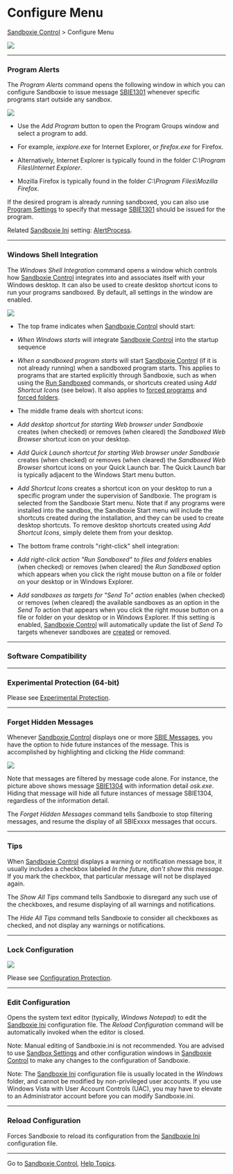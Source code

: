 # Configure Menu

[Sandboxie Control](SandboxieControl.md) > Configure Menu

![](/Media/ConfigureMenu.png)

* * *

### Program Alerts

The _Program Alerts_ command opens the following window in which you can configure Sandboxie to issue message [SBIE1301](SBIE1301.md) whenever specific programs start outside any sandbox.

![](/Media/AlertPrograms.png)

*   Use the _Add Program_ button to open the Program Groups window and select a program to add.


*   For example, _iexplore.exe_ for Internet Explorer, or _firefox.exe_ for Firefox.
*   Alternatively, Internet Explorer is typically found in the folder _C:\Program Files\Internet Explorer_.
*   Mozilla Firefox is typically found in the folder _C:\Program Files\Mozilla Firefox_.


If the desired program is already running sandboxed, you can also use [Program Settings](ProgramSettings#page1) to specify that message [SBIE1301](SBIE1301.md) should be issued for the program.

Related [Sandboxie Ini](SandboxieIni.md) setting: [AlertProcess](AlertProcess.md).

* * *

### Windows Shell Integration

The _Windows Shell Integration_ command opens a window which controls how [Sandboxie Control](SandboxieControl.md) integrates into and associates itself with your Windows desktop. It can also be used to create desktop shortcut icons to run your programs sandboxed. By default, all settings in the window are enabled.

![](/Media/ShellIntegration.png)

*   The top frame indicates when [Sandboxie Control](SandboxieControl.md) should start:


*   _When Windows starts_ will integrate [Sandboxie Control](SandboxieControl.md) into the startup sequence

*   _When a sandboxed program starts_ will start [Sandboxie Control](SandboxieControl.md) (if it is not already running) when a sandboxed program starts. This applies to programs that are started explicitly through Sandboxie, such as when using the [Run Sandboxed](SandboxMenu#sandbox) commands, or shortcuts created using _Add Shortcut Icons_ (see below). It also applies to [forced programs](ProgramStartSettings#program) and [forced folders](ProgramStartSettings#folder).

*   The middle frame deals with shortcut icons:


*   _Add desktop shortcut for starting Web browser under Sandboxie_ creates (when checked) or removes (when cleared) the _Sandboxed Web Browser_ shortcut icon on your desktop.


*   _Add Quick Launch shortcut for starting Web browser under Sandboxie_ creates (when checked) or removes (when cleared) the _Sandboxed Web Browser_ shortcut icons on your Quick Launch bar. The Quick Launch bar is typically adjacent to the Windows Start menu button.


*   _Add Shortcut Icons_ creates a shortcut icon on your desktop to run a specific program under the supervision of Sandboxie. The program is selected from the Sandboxie Start menu. Note that if any programs were installed into the sandbox, the Sandboxie Start menu will include the shortcuts created during the installation, and they can be used to create desktop shortcuts. To remove desktop shortcuts created using _Add Shortcut Icons_, simply delete them from your desktop.


*   The bottom frame controls "right-click" shell integration:


*   _Add right-click action "Run Sandboxed" to files and folders_ enables (when checked) or removes (when cleared) the _Run Sandboxed_ option which appears when you click the right mouse button on a file or folder on your desktop or in Windows Explorer.


*   _Add sandboxes as targets for "Send To" action_ enables (when checked) or removes (when cleared) the available sandboxes as an option in the _Send To_ action that appears when you click the right mouse button on a file or folder on your desktop or in Windows Explorer. If this setting is enabled, [Sandboxie Control](SandboxieControl.html) will automatically update the list of _Send To_ targets whenever sandboxes are [created](SandboxMenu.html#create) or removed.


* * *

### Software Compatibility

* * *

### Experimental Protection (64-bit)

Please see [Experimental Protection](ExperimentalProtection.md).

* * *

### Forget Hidden Messages

Whenever [Sandboxie Control](SandboxieControl.md) displays one or more [SBIE Messages](SBIE_Messages), you have the option to hide future instances of the message. This is accomplished by highlighting and clicking the _Hide_ command:

![](/Media/MessagesFromSandboxie.png)

Note that messages are filtered by message code alone. For instance, the picture above shows message [SBIE1304](SBIE1304.md) with information detail _osk.exe_. Hiding that message will hide all future instances of message SBIE1304, regardless of the information detail.

The _Forget Hidden Messages_ command tells Sandboxie to stop filtering messages, and resume the display of all SBIExxxx messages that occurs.

* * *

### Tips

When [Sandboxie Control](SandboxieControl.md) displays a warning or notification message box, it usually includes a checkbox labeled _In the future, don't show this message._ If you mark the checkbox, that particular message will not be displayed again.

The _Show All Tips_ command tells Sandboxie to disregard any such use of the checkboxes, and resume displaying of all warnings and notifications.

The _Hide All Tips_ command tells Sandboxie to consider all checkboxes as checked, and not display any warnings or notifications.

* * *

### Lock Configuration

![](/Media/LockConfiguration.png)

Please see [Configuration Protection](ConfigurationProtection.md).

* * *

### Edit Configuration

Opens the system text editor (typically, _Windows Notepad_) to edit the [Sandboxie Ini](SandboxieIni.md) configuration file. The _Reload Configuration_ command will be automatically invoked when the editor is closed.

Note: Manual editing of Sandboxie.ini is not recommended. You are advised to use [Sandbox Settings](SandboxSettings.md) and other configuration windows in [Sandboxie Control](SandboxieControl.md) to make any changes to the configuration of Sandboxie.

Note: The [Sandboxie Ini](SandboxieIni.md) configuration file is usually located in the _Windows_ folder, and cannot be modified by non-privileged user accounts. If you use Windows Vista with User Account Controls (UAC), you may have to elevate to an Administrator account before you can modify Sandboxie.ini.

* * *

### Reload Configuration

Forces Sandboxie to reload its configuration from the [Sandboxie Ini](SandboxieIni.md) configuration file.

* * *

Go to [Sandboxie Control](SandboxieControl#menus), [Help Topics](HelpTopics.md).
